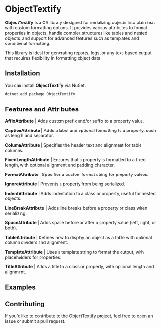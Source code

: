 # ObjectTextify

**ObjectTextify** is a C# library designed for serializing objects into plain text with custom formatting options. It provides various attributes to format properties in objects, handle complex structures like tables and nested objects, and support for advanced features such as templates and conditional formatting.

This library is ideal for generating reports, logs, or any text-based output that requires flexibility in formatting object data.

## Installation

You can install **ObjectTextify** via NuGet:

```bash
dotnet add package ObjectTextify
```

## Features and Attributes

**AffixAttribute** | Adds custom prefix and/or suffix to a property value.

**CaptionAttribute** | Adds a label and optional formatting to a property, such as length and separator.

**ColumnAttribute** | Specifies the header text and alignment for table columns.

**FixedLengthAttribute** | Ensures that a property is formatted to a fixed length, with optional alignment and padding character.

**FormatAttribute** | Specifies a custom format string for property values.

**IgnoreAttribute** | Prevents a property from being serialized.

**IndentAttribute** | Adds indentation to a class or property, useful for nested objects.

**LineBreakAttribute** | Adds line breaks before a property or class when serializing.

**SpaceAttribute** | Adds space before or after a property value (left, right, or both).

**TableAttribute** | Defines how to display an object as a table with optional column dividers and alignment.

**TemplateAttribute** | Uses a template string to format the output, with placeholders for properties.

**TitleAttribute** | Adds a title to a class or property, with optional length and alignment.

## Examples

## Contributing

If you'd like to contribute to the ObjectTextify project, feel free to open an issue or submit a pull request.